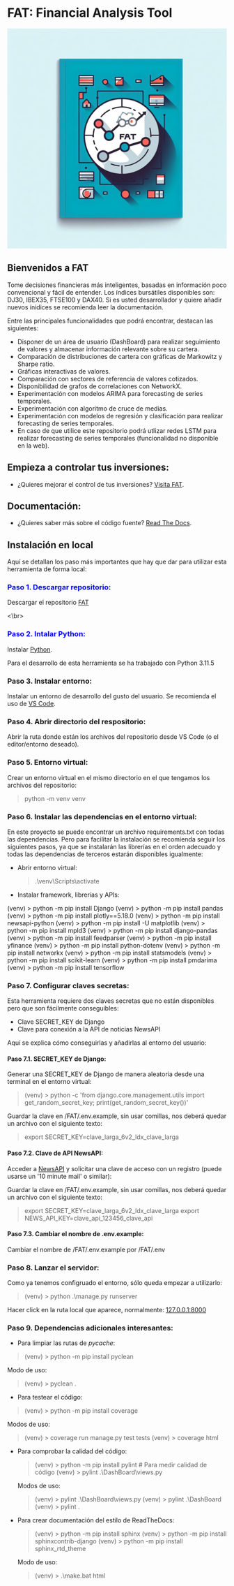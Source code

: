 # FAT: Financial Analysis Tool

![Financial Analysis](static/Portada.jpg)

## Bienvenidos a FAT

Tome decisiones financieras más inteligentes, basadas en información poco convencional y fácil de entender. Los índices bursátiles disponibles son: DJ30, IBEX35, FTSE100 y DAX40. Si es usted desarrollador y quiere añadir nuevos ínidices se recomienda leer la documentación.

Entre las principales funcionalidades que podrá encontrar, destacan las siguientes:

 - Disponer de un área de usuario (DashBoard) para realizar seguimiento de valores y almacenar información relevante sobre su cartera. 
 - Comparación de distribuciones de cartera con gráficas de Markowitz y Sharpe ratio. 
 - Gráficas interactivas de valores. 
 - Comparación con sectores de referencia de valores cotizados. 
 - Disponibilidad de grafos de correlaciones con NetworkX.
 - Experimentación con modelos ARIMA para forecasting de series temporales.  
 - Experimentación con algoritmo de cruce de medias.
 - Experimentación con modelos de regresión y clasificación para realizar forecasting de series temporales. 
 - En caso de que utilice este repositorio podrá utlizar redes LSTM para realizar forecasting de series temporales (funcionalidad no disponible en la web). 


## Empieza a controlar tus inversiones:

 - ¿Quieres mejorar el control de tus inversiones? [Visita FAT](http://takeiteasy.pythonanywhere.com/).

## Documentación:

 - ¿Quieres saber más sobre el código fuente? [Read The Docs](https://fat.readthedocs.io/es/latest/).

## Instalación en local

Aquí se detallan los paso más importantes que hay que dar para utilizar esta herramienta de forma local:

### <span style="color:blue">Paso 1. Descargar repositorio:</span>

Descargar el repositorio [FAT](https://github.com/rmt0009alu/FAT)

<\br>
### <span style="color:blue">Paso 2. Intalar Python:</span>

Instalar [Python](https://www.python.org/downloads/). 

Para el desarrollo de esta herramienta se ha trabajado con Python 3.11.5


### Paso 3. Instalar entorno:

Instalar un entorno de desarrollo del gusto del usuario. Se recomienda el uso de [VS Code](https://code.visualstudio.com/download).


### Paso 4. Abrir directorio del respositorio:

Abrir la ruta donde están los archivos del repositorio desde VS Code (o el editor/entorno deseado).


### Paso 5. Entorno virtual:

Crear un entorno virtual en el mismo directorio en el que tengamos los archivos del repositorio:

> python -m venv venv

### Paso 6. Instalar las dependencias en el entorno virtual:

En este proyecto se puede encontrar un archivo requirements.txt con todas las dependencias. Pero para facilitar la instalación se recomienda seguir los siguientes pasos, ya que se instalarán las librerías en el orden adecuado y todas las dependencias de terceros estarán disponibles igualmente:

 - Abrir entorno virtual:

   > .\venv\Scripts\activate

 - Instalar framework, librerías y APIs:

  (venv) > python -m pip install Django
  (venv) > python -m pip install pandas
  (venv) > python -m pip install plotly==5.18.0
  (venv) > python -m pip install newsapi-python
  (venv) > python -m pip install -U matplotlib
  (venv) > python -m pip install mpld3
  (venv) > python -m pip install django-pandas
  (venv) > python -m pip install feedparser
  (venv) > python -m pip install yfinance
  (venv) > python -m pip install python-dotenv
  (venv) > python -m pip install networkx
  (venv) > python -m pip install statsmodels
  (venv) > python -m pip install scikit-learn
  (venv) > python -m pip install pmdarima
  (venv) > python -m pip install tensorflow


### Paso 7. Configurar claves secretas:

Esta herramienta requiere dos claves secretas que no están disponibles pero que son fácilmente conseguibles:
 - Clave SECRET_KEY de Django
 - Clave para conexión a la API de noticias NewsAPI

Aquí se explica cómo conseguirlas y añadirlas al entorno del usuario:

#### Paso 7.1. SECRET_KEY de Django:

Generar una SECRET_KEY de Django de manera aleatoria desde una terminal en el entorno virtual:

> (venv) > python -c 'from django.core.management.utils import get_random_secret_key; print(get_random_secret_key())'

Guardar la clave en /FAT/.env.example, sin usar comillas, nos deberá quedar un archivo con el siguiente texto:

 > export SECRET_KEY=clave_larga_6v2_ldx_clave_larga

#### Paso 7.2. Clave de API NewsAPI:

Acceder a [NewsAPI](https://newsapi.org/) y solicitar una clave de acceso con un registro (puede usarse un '10 minute mail' o similar):

Guardar la clave en /FAT/.env.example, sin usar comillas, nos deberá quedar un archivo con el siguiente texto:

 > export SECRET_KEY=clave_larga_6v2_ldx_clave_larga
 > export NEWS_API_KEY=clave_api_123456_clave_api

#### Paso 7.3. Cambiar el nombre de .env.example:

Cambiar el nombre de /FAT/.env.example por /FAT/.env

### Paso 8. Lanzar el servidor:

Como ya tenemos configruado el entorno, sólo queda empezar a utilizarlo:

> (venv) > python .\manage.py runserver

Hacer click en la ruta local que aparece, normalmente: [127.0.0.1:8000](http://127.0.0.1:8000/)

### Paso 9. Dependencias adicionales interesantes:

 - Para limpiar las rutas de _pycache_:

  > (venv) > python -m pip install pyclean        
   
   Modo de uso:
  
  > (venv) > pyclean .
 
 - Para testear el código:

  > (venv) > python -m pip install coverage

  Modos de uso:

  > (venv) > coverage run manage.py test tests
  > (venv) > coverage html

- Para comprobar la calidad del código:

  > (venv) > python -m pip install pylint           # Para medir calidad de código (venv) > pylint .\DashBoard\views.py
  
  Modos de uso:

  > (venv) > pylint .\DashBoard\views.py
  > (venv) > pylint .\DashBoard
  > (venv) > pylint .

- Para crear documentación del estilo de ReadTheDocs:

  > (venv) > python -m pip install sphinx
  > (venv) > python -m pip install sphinxcontrib-django
  > (venv) > python -m pip install sphinx_rtd_theme

  Modo de uso:

  > (venv) > .\make.bat html